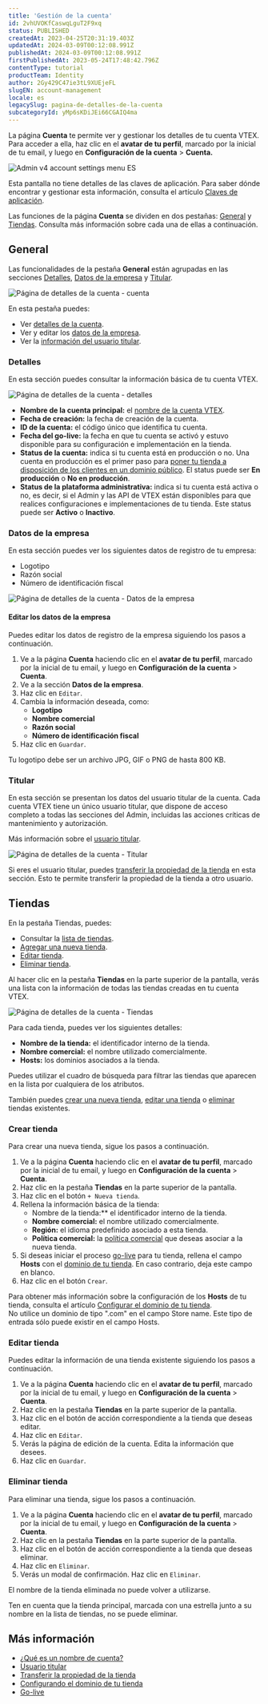 ```yaml
---
title: 'Gestión de la cuenta'
id: 2vhUVOKfCaswqLguT2F9xq
status: PUBLISHED
createdAt: 2023-04-25T20:31:19.403Z
updatedAt: 2024-03-09T00:12:08.991Z
publishedAt: 2024-03-09T00:12:08.991Z
firstPublishedAt: 2023-05-24T17:48:42.796Z
contentType: tutorial
productTeam: Identity
author: 2Gy429C47ie3tL9XUEjeFL
slugEN: account-management
locale: es
legacySlug: pagina-de-detalles-de-la-cuenta
subcategoryId: yMp6sKDiJEi66CGAIQ4ma
---
```


La página **Cuenta** te permite ver y gestionar los detalles de tu cuenta VTEX. Para acceder a ella, haz clic en el **avatar de tu perfil**, marcado por la inicial de tu email, y luego en **Configuración de la cuenta** > **Cuenta.**

![Admin v4 account settings menu ES](https://images.ctfassets.net/alneenqid6w5/gMscIoImNJt51634ZQsRD/db9e1eb25c423a3c797521dad3658d9b/Admin_v4_account_settings_menu_ES.jpg)

<div class="alert alert-warning">
Esta pantalla no tiene detalles de las claves de aplicación. Para saber dónde encontrar y gestionar esta información, consulta el artículo <a href="https://help.vtex.com/es/tutorial/chaves-de-aplicacao--2iffYzlvvz4BDMr6WGUtet">Claves de aplicación</a>.
</div>

Las funciones de la página **Cuenta** se dividen en dos pestañas: [General](#general) y [Tiendas](#tiendas). Consulta más información sobre cada una de ellas a continuación.

## General

Las funcionalidades de la pestaña **General** están agrupadas en las secciones [Detalles](#detalles), [Datos de la empresa](#datos-de-la-empresa) y [Titular](#titular).

![Página de detalles de la cuenta - cuenta](https://images.ctfassets.net/alneenqid6w5/6UK90f7QEkwzfa0A2ccru/0e2ff12b863293b7e7c9a334087e096e/1es.png)

En esta pestaña puedes:

- Ver [detalles de la cuenta](#detalles).
- Ver y editar los [datos de la empresa](#datos-de-la-empresa).
- Ver la [información del usuario titular](#titular).

### Detalles

En esta sección puedes consultar la información básica de tu cuenta VTEX.

![Página de detalles de la cuenta - detalles](https://images.ctfassets.net/alneenqid6w5/2E2AS5t3Y3LeBZHPwAQxVL/708ded1c332e0ab78aca940226a9909e/1.1es.png)

- **Nombre de la cuenta principal:** el [nombre de la cuenta VTEX](/es/tutorial/what-is-an-account-name--i0mIGLcg3QyEy8OCicEoC).
- **Fecha de creación:** la fecha de creación de la cuenta.
- **ID de la cuenta:** el código único que identifica tu cuenta.
- **Fecha del go-live:** la fecha en que tu cuenta se activó y estuvo disponible para su configuración e implementación en la tienda.
- **Status de la cuenta:** indica si tu cuenta está en producción o no. Una cuenta en producción es el primer paso para [poner tu tienda a disposición de los clientes en un dominio público](/es/tracks/realizando-o-go-live-da-sua-loja--4Ns5FxIiksmjsdX2yOTduM). El status puede ser **En producción** o **No en producción**.
- **Status de la plataforma administrativa:** indica si tu cuenta está activa o no, es decir, si el Admin y las API de VTEX están disponibles para que realices configuraciones e implementaciones de tu tienda. Este status puede ser **Activo** o **Inactivo**.

### Datos de la empresa

En esta sección puedes ver los siguientes datos de registro de tu empresa:

- Logotipo
- Razón social
- Número de identificación fiscal

![Página de detalles de la cuenta - Datos de la empresa](https://images.ctfassets.net/alneenqid6w5/VnjrwHmW1txGedK5fewVb/e2daa31bd4a6e4aaa58663178a6e6744/1.2es.png)

#### Editar los datos de la empresa

Puedes editar los datos de registro de la empresa siguiendo los pasos a continuación.

1. Ve a la página **Cuenta** haciendo clic en el **avatar de tu perfil**, marcado por la inicial de tu email, y luego en **Configuración de la cuenta** > **Cuenta**.
2. Ve a la sección **Datos de la empresa**.
3. Haz clic en `Editar`.
4. Cambia la información deseada, como:
	- **Logotipo**
	- **Nombre comercial**
	- **Razón social**
	- **Número de identificación fiscal**
5. Haz clic en `Guardar`.

<div class="alert alert-warning">
Tu logotipo debe ser un archivo JPG, GIF o PNG de hasta 800 KB.
</div>

### Titular

En esta sección se presentan los datos del usuario titular de la cuenta. Cada cuenta VTEX tiene un único usuario titular, que dispone de acceso completo a todas las secciones del Admin, incluidas las acciones críticas de mantenimiento y autorización.

<div class = "alert alert-info">
Más información sobre el <a href="https://help.vtex.com/pt/tutorial/o-que-e-o-usuario-titular--3oPr7YuIkEYqUGmEqIMSEy">usuario titular</a>.
</div>

![Página de detalles de la cuenta - Titular](https://images.ctfassets.net/alneenqid6w5/36R9gxFOVRov7QeFcdZNUe/512e4d2adcb6579122e6312bf13e5dc3/1.3es.png)

Si eres el usuario titular, puedes [transferir la propiedad de la tienda](/es/tutorial/transferencia-de-propriedade-da-loja) en esta sección. Esto te permite transferir la propiedad de la tienda a otro usuario.

## Tiendas

En la pestaña Tiendas, puedes:

- Consultar la [lista de tiendas](#tiendas).
- [Agregar una nueva tienda](#crear-tienda).
- [Editar tienda](#editar-tienda).
- [Eliminar tienda](#eliminar-tienda).

Al hacer clic en la pestaña **Tiendas** en la parte superior de la pantalla, verás una lista con la información de todas las tiendas creadas en tu cuenta VTEX.

![Página de detalles de la cuenta - Tiendas](https://images.ctfassets.net/alneenqid6w5/rAFyEsEDLBDqj3UBGufrb/3d7a7f2d6029d2d36193ebe2d89c0fa9/2es.png)

Para cada tienda, puedes ver los siguientes detalles:

- **Nombre de la tienda:** el identificador interno de la tienda.
- **Nombre comercial:** el nombre utilizado comercialmente.
- **Hosts:** los dominios asociados a la tienda.

Puedes utilizar el cuadro de búsqueda para filtrar las tiendas que aparecen en la lista por cualquiera de los atributos.

También puedes [crear una nueva tienda](#crear-tienda), [editar una tienda](#editar-tienda) o [eliminar](#eliminar-tienda) tiendas existentes.

### Crear tienda

Para crear una nueva tienda, sigue los pasos a continuación.

1. Ve a la página **Cuenta** haciendo clic en el **avatar de tu perfil**, marcado por la inicial de tu email, y luego en **Configuración de la cuenta** > **Cuenta**.
2. Haz clic en la pestaña **Tiendas** en la parte superior de la pantalla.
3. Haz clic en el botón `+ Nueva tienda`.
4. Rellena la información básica de la tienda:
	- Nombre de la tienda:** el identificador interno de la tienda.
	- **Nombre comercial:** el nombre utilizado comercialmente.
	- **Región:** el idioma predefinido asociado a esta tienda.
    - **Política comercial:** la [política comercial](/es/tutorial/como-funciona-uma-politica-comercial--6Xef8PZiFm40kg2STrMkMV#) que deseas asociar a la nueva tienda.
5. Si deseas iniciar el proceso [go-live](/es/tracks/realizando-o-go-live-da-sua-loja--4Ns5FxIiksmjsdX2yOTduM) para tu tienda, rellena el campo **Hosts** con el [dominio de tu tienda](/es/tutorial/configurando-dominios-no-license-manager). En caso contrario, deja este campo en blanco.
6. Haz clic en el botón `Crear`.

<div class = "alert alert-info">
  Para obtener más información sobre la configuración de los <b>Hosts</b> de tu tienda, consulta el artículo <a href="https://help.vtex.com/tutorial/configurando-dominios-no-gerenciamento-da-conta--tutorials_2450">Configurar el dominio de tu tienda</a>.
</div>

<div class="alert alert-warning">
No utilice un dominio de tipo ".com" en el campo Store name. Este tipo de entrada sólo puede existir en el campo Hosts.
</div>

### Editar tienda

Puedes editar la información de una tienda existente siguiendo los pasos a continuación.

1. Ve a la página **Cuenta** haciendo clic en el **avatar de tu perfil**, marcado por la inicial de tu email, y luego en **Configuración de la cuenta** > **Cuenta**.
2. Haz clic en la pestaña **Tiendas** en la parte superior de la pantalla.
3. Haz clic en el botón de acción <i class="fas fa-ellipsis-v"></i> correspondiente a la tienda que deseas editar.
4. Haz clic en `Editar`.
5. Verás la página de edición de la cuenta. Edita la información que desees.
6. Haz clic en `Guardar`.

### Eliminar tienda

Para eliminar una tienda, sigue los pasos a continuación.

1. Ve a la página **Cuenta** haciendo clic en el **avatar de tu perfil**, marcado por la inicial de tu email, y luego en **Configuración de la cuenta** > **Cuenta**.
2. Haz clic en la pestaña **Tiendas** en la parte superior de la pantalla.
3. Haz clic en el botón de acción <i class="fas fa-ellipsis-v" aria-hidden="true"></i> correspondiente a la tienda que deseas eliminar.
4. Haz clic en `Eliminar`.
5. Verás un modal de confirmación. Haz clic en `Eliminar`.

El nombre de la tienda eliminada no puede volver a utilizarse.

<div class="alert alert-warning">
Ten en cuenta que la tienda principal, marcada con una estrella junto a su nombre en la lista de tiendas, no se puede eliminar.
</div>

## Más información

- [¿Qué es un nombre de cuenta?](/es/tutorial/what-is-an-account-name--i0mIGLcg3QyEy8OCicEoC)
- [Usuario titular](/es/tutorial/o-que-e-o-usuario-titular--3oPr7YuIkEYqUGmEqIMSEy)
- [Transferir la propiedad de la tienda](/es/tutorial/transferencia-de-propriedade-da-loja)
- [Configurando el dominio de tu tienda](/es/tutorial/configurando-dominios-no-gerenciamento-da-conta--tutorials_2450)
- [Go-live](/es/tracks/realizando-o-go-live-da-sua-loja--4Ns5FxIiksmjsdX2yOTduM)

